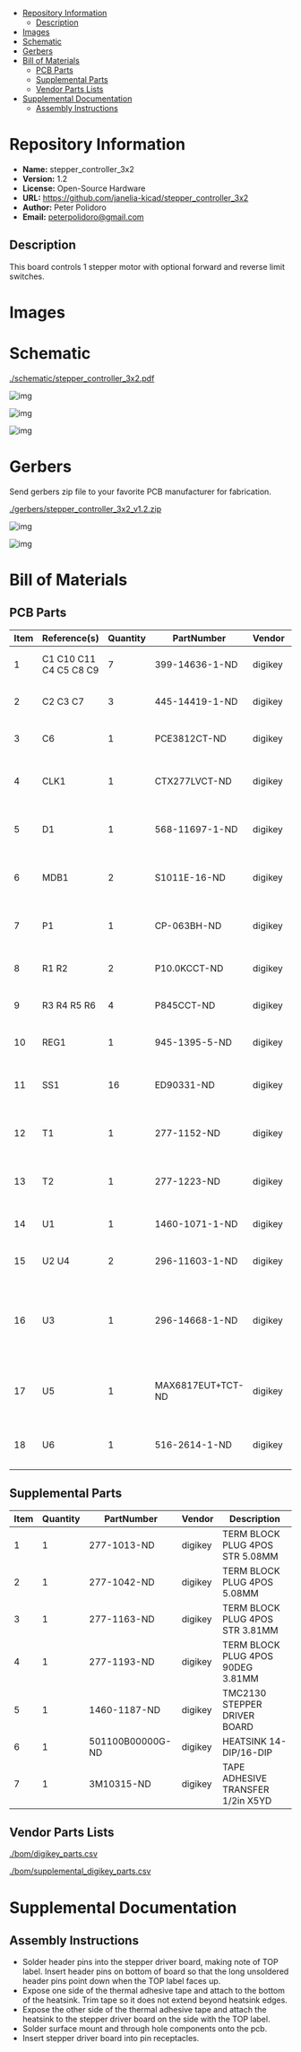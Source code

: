 - [Repository Information](#orgc9c7126)
  - [Description](#org623a5bf)
- [Images](#org1e7d118)
- [Schematic](#org1bed005)
- [Gerbers](#orga20a872)
- [Bill of Materials](#orgaaed6d6)
  - [PCB Parts](#org5e94890)
  - [Supplemental Parts](#org4c9b4c5)
  - [Vendor Parts Lists](#orge23b973)
- [Supplemental Documentation](#org541ab7a)
  - [Assembly Instructions](#org2701e28)



<a id="orgc9c7126"></a>

# Repository Information

-   **Name:** stepper\_controller\_3x2
-   **Version:** 1.2
-   **License:** Open-Source Hardware
-   **URL:** <https://github.com/janelia-kicad/stepper_controller_3x2>
-   **Author:** Peter Polidoro
-   **Email:** peterpolidoro@gmail.com


<a id="org623a5bf"></a>

## Description

This board controls 1 stepper motor with optional forward and reverse limit switches.


<a id="org1e7d118"></a>

# Images


<a id="org1bed005"></a>

# Schematic

[./schematic/stepper\_controller\_3x2.pdf](./schematic/stepper_controller_3x2.pdf)

![img](./schematic/images/schematic00.png)

![img](./schematic/images/schematic01.png)

![img](./schematic/images/schematic02.png)


<a id="orga20a872"></a>

# Gerbers

Send gerbers zip file to your favorite PCB manufacturer for fabrication.

[./gerbers/stepper\_controller\_3x2\_v1.2.zip](./gerbers/stepper_controller_3x2_v1.2.zip)

![img](./gerbers/images/gerbers00.png)

![img](./gerbers/images/gerbers01.png)


<a id="orgaaed6d6"></a>

# Bill of Materials


<a id="org5e94890"></a>

## PCB Parts

| Item | Reference(s)           | Quantity | PartNumber        | Vendor  | Description                                                               |
|---- |---------------------- |-------- |----------------- |------- |------------------------------------------------------------------------- |
| 1    | C1 C10 C11 C4 C5 C8 C9 | 7        | 399-14636-1-ND    | digikey | CAP CER 0.1UF 50V X7R 0805                                                |
| 2    | C2 C3 C7               | 3        | 445-14419-1-ND    | digikey | CAP CER 10UF 35V X5R 0805                                                 |
| 3    | C6                     | 1        | PCE3812CT-ND      | digikey | CAP ALUM 220UF 20% 50V SMD                                                |
| 4    | CLK1                   | 1        | CTX277LVCT-ND     | digikey | OSC XO 32.000MHZ HCMOS TTL SMD                                            |
| 5    | D1                     | 1        | 568-11697-1-ND    | digikey | DIODE SCHOTTKY 45V 10A CFP15                                              |
| 6    | MDB1                   | 2        | S1011E-16-ND      | digikey | 16 Position Header Through Hole Male Pins                                 |
| 7    | P1                     | 1        | CP-063BH-ND       | digikey | CONN PWR JACK DC 2.5X5.5 8A T/H                                           |
| 8    | R1 R2                  | 2        | P10.0KCCT-ND      | digikey | RES SMD 10K OHM 1% 1/8W 0805                                              |
| 9    | R3 R4 R5 R6            | 4        | P845CCT-ND        | digikey | RES SMD 845 OHM 1% 1/8W 0805                                              |
| 10   | REG1                   | 1        | 945-1395-5-ND     | digikey | CONV DC/DC 1A 5V OUT SIP VERT                                             |
| 11   | SS1                    | 16       | ED90331-ND        | digikey | CONN PIN RCPT .025-.037 SOLDER                                            |
| 12   | T1                     | 1        | 277-1152-ND       | digikey | TERM BLOCK HDR 4POS VERT 5.08MM                                           |
| 13   | T2                     | 1        | 277-1223-ND       | digikey | TERM BLOCK HDR 4POS VERT 3.81MM                                           |
| 14   | U1                     | 1        | 1460-1071-1-ND    | digikey | IC MOTOR CONTROLLER SPI 32QFN                                             |
| 15   | U2 U4                  | 2        | 296-11603-1-ND    | digikey | IC BUF NON-INVERT 5.5V SOT23-5                                            |
| 16   | U3                     | 1        | 296-14668-1-ND    | digikey | Buffer Non-Inverting 1 Element 8 Bit per Element Push-Pull Output 20-SOIC |
| 17   | U5                     | 1        | MAX6817EUT+TCT-ND | digikey | IC DEBOUNCER SWITCH DUAL SOT23-6                                          |
| 18   | U6                     | 1        | 516-2614-1-ND     | digikey | OPTOISO 3.75KV 2CH PUSH PULL 8SO                                          |


<a id="org4c9b4c5"></a>

## Supplemental Parts

| Item | Quantity | PartNumber       | Vendor  | Description                       |
|---- |-------- |---------------- |------- |--------------------------------- |
| 1    | 1        | 277-1013-ND      | digikey | TERM BLOCK PLUG 4POS STR 5.08MM   |
| 2    | 1        | 277-1042-ND      | digikey | TERM BLOCK PLUG 4POS 5.08MM       |
| 3    | 1        | 277-1163-ND      | digikey | TERM BLOCK PLUG 4POS STR 3.81MM   |
| 4    | 1        | 277-1193-ND      | digikey | TERM BLOCK PLUG 4POS 90DEG 3.81MM |
| 5    | 1        | 1460-1187-ND     | digikey | TMC2130 STEPPER DRIVER BOARD      |
| 6    | 1        | 501100B00000G-ND | digikey | HEATSINK 14-DIP/16-DIP            |
| 7    | 1        | 3M10315-ND       | digikey | TAPE ADHESIVE TRANSFER 1/2in X5YD |


<a id="orge23b973"></a>

## Vendor Parts Lists

[./bom/digikey\_parts.csv](./bom/digikey_parts.csv)

[./bom/supplemental\_digikey\_parts.csv](./bom/supplemental_digikey_parts.csv)


<a id="org541ab7a"></a>

# Supplemental Documentation


<a id="org2701e28"></a>

## Assembly Instructions

-   Solder header pins into the stepper driver board, making note of TOP label. Insert header pins on bottom of board so that the long unsoldered header pins point down when the TOP label faces up.
-   Expose one side of the thermal adhesive tape and attach to the bottom of the heatsink. Trim tape so it does not extend beyond heatsink edges.
-   Expose the other side of the thermal adhesive tape and attach the heatsink to the stepper driver board on the side with the TOP label.
-   Solder surface mount and through hole components onto the pcb.
-   Insert stepper driver board into pin receptacles.
